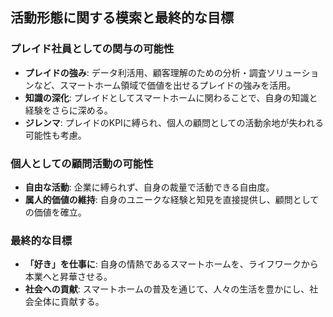 


## 活動形態に関する模索と最終的な目標

### プレイド社員としての関与の可能性

*   **プレイドの強み**: データ利活用、顧客理解のための分析・調査ソリューションなど、スマートホーム領域で価値を出せるプレイドの強みを活用。
*   **知識の深化**: プレイドとしてスマートホームに関わることで、自身の知識と経験をさらに深める。
*   **ジレンマ**: プレイドのKPIに縛られ、個人の顧問としての活動余地が失われる可能性も考慮。

### 個人としての顧問活動の可能性

*   **自由な活動**: 企業に縛られず、自身の裁量で活動できる自由度。
*   **属人的価値の維持**: 自身のユニークな経験と知見を直接提供し、顧問としての価値を確立。

### 最終的な目標

*   **「好き」を仕事に**: 自身の情熱であるスマートホームを、ライフワークから本業へと昇華させる。
*   **社会への貢献**: スマートホームの普及を通じて、人々の生活を豊かにし、社会全体に貢献する。

